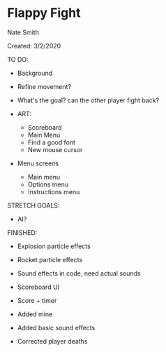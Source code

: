 # Flappy Fight

Nate Smith

Created: 3/2/2020


TO DO:

- Background

- Refine movement?

- What's the goal? can the other player fight back?

- ART:
	- Scoreboard
	- Main Menu
	- Find a good font
	- New mouse cursor

- Menu screens
	- Main menu
	- Options menu
	- Instructions menu



STRETCH GOALS:

- AI?


FINISHED:

- Explosion particle effects

- Rocket particle effects

- Sound effects in code, need actual sounds

- Scoreboard UI

- Score + timer

- Added mine

- Added basic sound effects

- Corrected player deaths